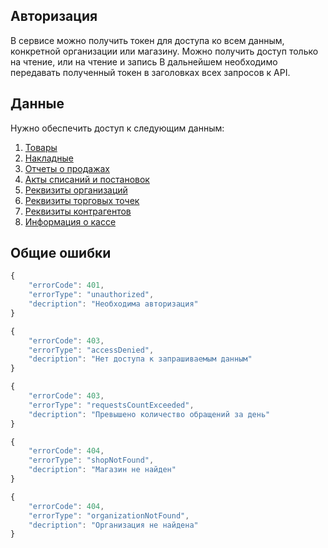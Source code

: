 Авторизация
-----------

В сервисе можно получить токен для доступа ко всем данным, конкретной организации или магазину. Можно получить доступ только на чтение, или на чтение и запись
В дальнейшем необходимо передавать полученный токен в заголовках всех запросов к API.

Данные
------

Нужно обеспечить доступ к следующим данным:
1. [Товары](Doc/Data/Products.md)
2. [Накладные](Doc/Data/WayBills.md)
3. [Отчеты о продажах](Doc/Data/Reports.md)
4. [Акты списаний и постановок](Doc/Data/Acts.md)
5. [Реквизиты организаций](Doc/Data/Organization.md)
6. [Реквизиты торговых точек](Doc/Data/Shops.md)
7. [Реквизиты контрагентов](Doc/Data/Contractors.md)
8. [Информация о кассе](Doc/Data/Cashbox.md)

Общие ошибки
------------

```javascript
{
    "errorCode": 401,
    "errorType": "unauthorized",
    "decription": "Необходима авторизация"
}

{
    "errorCode": 403,
    "errorType": "accessDenied",
    "decription": "Нет доступа к запрашиваемым данным"
}

{
    "errorCode": 403,
    "errorType": "requestsCountExceeded",
    "decription": "Превышено количество обращений за день"
}

{
    "errorCode": 404,
    "errorType": "shopNotFound",
    "decription": "Магазин не найден"
}

{
    "errorCode": 404,
    "errorType": "organizationNotFound",
    "decription": "Организация не найдена"
}
```